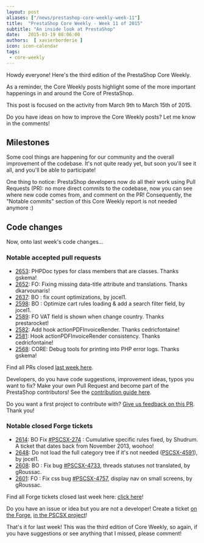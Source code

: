 ```yaml
---
layout: post
aliases: ["/news/prestashop-core-weekly-week-11"]
title:  "PrestaShop Core Weekly - Week 11 of 2015"
subtitle: "An inside look at PrestaShop"
date:   2015-03-19 08:06:00
authors:  [ xavierborderie ]
icon: icon-calendar
tags:
 - core-weekly
---
```


Howdy everyone!
Here's the third edition of the PrestaShop Core Weekly.

As a reminder, the Core Weekly posts highlight some of the more important happenings in and around the Core of PrestaShop.

This post is focused on the activity from March 9th to March 15th of 2015.

Do you have ideas on how to improve the Core Weekly posts? Let me know in the comments!

## Milestones

Some cool things are happening for our community and the overall improvement of the codebase. It's not quite ready yet, but soon you'll see it all, and you'll be able to participate!

One thing to notice: PrestaShop developers now do all their work using Pull Requests (PR): no more direct commits to the codebase, now you can see where new code comes from, and comment on the PR!
Consequently, the "Notable commits" section of this Core Weekly report is not needed anymore :)

## Code changes

Now, onto last week's code changes...

### Notable accepted pull requests

* [2653](https://github.com/PrestaShop/PrestaShop/pull/2653): PHPDoc types for class members that are classes. Thanks gskema!
* [2652](https://github.com/PrestaShop/PrestaShop/pull/2652): FO: Fixing missing data-title attribute and translations. Thanks dkarvounaris!
* [2637](https://github.com/PrestaShop/PrestaShop/pull/2637): BO : fix count optimizations, by jocel1.
* [2598](https://github.com/PrestaShop/PrestaShop/pull/2598): BO : Optimize cart rules loading & add a search filter field, by jocel1.
* [2589](https://github.com/PrestaShop/PrestaShop/pull/2589): FO VAT field is shown when change country. Thanks prestarocket!
* [2582](https://github.com/PrestaShop/PrestaShop/pull/2582): Add hook actionPDFInvoiceRender. Thanks cedricfontaine!
* [2581](https://github.com/PrestaShop/PrestaShop/pull/2581): Hook actionPDFInvoiceRender consistency. Thanks cedricfontaine!
* [2568](https://github.com/PrestaShop/PrestaShop/pull/2568): CORE: Debug tools for printing into PHP error logs. Thanks gskema!

Find all PRs closed [last week here](https://github.com/PrestaShop/PrestaShop/pulls?page=4&pulls_only=true&q=is%3Apr+merged%3A%3E2015-03-09+is%3Aclosed).

Developers, do you have code suggestions, improvement ideas, typos you want to fix? Make your own Pull Request and become part of the PrestaShop contributors! See the [contribution guide here](http://doc.prestashop.com/display/PS16/Contributing+code+to+PrestaShop).

Do you want a first project to contribute with? [Give us feedback on this PR](https://github.com/PrestaShop/PrestaShop/pull/2631). Thank you!

### Notable closed Forge tickets

* [2614](https://github.com/PrestaShop/PrestaShop/pull/2614): BO Fix [#PSCSX-274](http://forge.prestashop.com/browse/PSCSX-274) : Cumulative specific rules fixed, by Shudrum. A ticket that dates back from November 2013, woohoo!
* [2648](https://github.com/PrestaShop/PrestaShop/pull/2648): Do not load the full category tree if it's not needed ([PSCSX-4591](http://forge.prestashop.com/browse/PSCSX-4591)), by jocel1.
* [2608](https://github.com/PrestaShop/PrestaShop/pull/2608): BO : Fix bug [#PSCSX-4733](http://forge.prestashop.com/browse/PSCSX-4733), threads statuses not translated, by gRoussac.
* [2601](https://github.com/PrestaShop/PrestaShop/pull/2601): FO : Fix css bug [#PSCSX-4757](http://forge.prestashop.com/browse/PSCSX-4757), display nav on small screens, by gRoussac.

Find all Forge tickets closed last week here: [click here](http://forge.prestashop.com/browse/PSCSX-4796?jql=project%20%3D%20PSCSX%20AND%20status%20in%20%28Resolved%2C%20Closed%29%20AND%20resolution%20in%20%28Fixed%2C%20Done%29%20AND%20resolved%20%3E%3D%202015-03-09%20AND%20resolved%20%3C%3D%202015-03-15%20ORDER%20BY%20updated%20DESC)!

Do you have an issue or idea but you are not a developer! Create a ticket [on the Forge](http://forge.prestashop.com/), [in the PSCSX project](http://forge.prestashop.com/browse/PSCSX/)!

That's it for last week!
This was the third edition of Core Weekly, so again, if you have suggestions or see anything that I missed, please comment!
